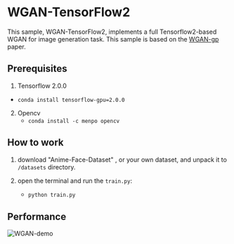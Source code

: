 # WGAN-TensorFlow2
This sample, WGAN-TensorFlow2, implements a full Tensorflow2-based WGAN for image generation task. This sample is based on the [WGAN-gp](https://arxiv.org/pdf/1704.00028.pdf) paper.

## Prerequisites

1.  Tensorflow 2.0.0
- `conda install tensorflow-gpu=2.0.0`
2.  Opencv
    - `conda install -c menpo opencv`

## How to work

1. download  "Anime-Face-Dataset" , or your own dataset, and unpack it to `/datasets` directory.

2. open the terminal and run the `train.py`:

   - ```bash
     python train.py
     ```
## Performance

![WGAN-demo](WGAN-demo.gif)
